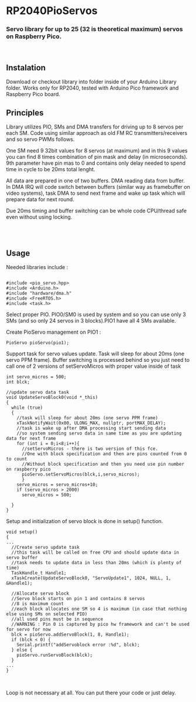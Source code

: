 # RP2040PioServos

### Servo library for up to 25 (32 is theoretical maximum) servos on Raspberry Pico.

<br>

## Instalation

Download or checkout library into folder inside of your Arduino Library folder.
Works only for RP2040, tested with Arduino Pico framework and Raspberry Pico board.

## Principles

Library utilizes PIO, SMs and DMA transfers for driving up to 8 servos per each SM. Code using similar approach as old FM RC transmitters/receivers and so servo PWMs follows.

One SM need 9 32bit values for 8 servos (at maximum) and in this 9 values you can find 8 times combination of pin mask and delay (in microseconds). 9th parameter have pin mas to 0 and contains only delay needed to spend time in cycle to be 20ms total lenght.

All data are prepared in one of two buffers. DMA reading data from buffer. In DMA IRQ will code switch between buffers (similar way as framebuffer on video systems), task DMA to send next frame and wake up task which will prepare data for next round.

Due 20ms timing and buffer switching can be whole code CPU/thread safe even without using locking.


<br>
<br>

## Usage

Needed libraries include :

```

#include <pio_servo.hpp>
#include <Arduino.h>
#include "hardware/dma.h"
#include <FreeRTOS.h>
#include <task.h>
```

Select proper PIO. PIO0/SM0 is used by system and so you can use only 3 SMs (and so only 24 servos in 3 blocks).PIO1 have all 4 SMs available.

Create PioServo management on PIO1 :
```
PioServo pioServo(pio1);
```

Support task for servo values update. Task will sleep for about 20ms (one servo PPM frame). Buffer switching is processed behind so you just need to call one of 2 versions of setServoMicros with proper value inside of task

```
int servo_micros = 500;
int blck;

//update servo data task
void UpdateServoBlock0(void *_this)
{
  while (true)
  {
    //task will sleep for about 20ms (one servo PPM frame)
    xTaskNotifyWait(0x00, ULONG_MAX, nullptr, portMAX_DELAY);
    //task is wake up after DMA processing start sending data
    //so system sending servo data in same time as you are updating data for next frame
    for (int i = 0;i<8;i++){
      //setServoMicros - there is two version of this fce. 
      //One with block specification and then are pins counted from 0 to count
      //Without block specification and then you need use pin number on raspberry pico
      pioServo.setServoMicros(blck,i,servo_micros); 
      }
    servo_micros = servo_micros+10;
    if (servo_micros > 2000)
      servo_micros = 500;

  }
}
```

Setup and initialization of servo block is done in setup() function.


```
void setup()
{
...
  //Create servo update task
  //this task will be called on free CPU and should update data in servo buffer
  //task needs to update data in less than 20ms (which is plenty of time)
  TaskHandle_t Handle1;
  xTaskCreate(UpdateServoBlock0, "ServoUpdate1", 1024, NULL, 1, &Handle1);

  //Allocate servo block
  //Servo block starts on pin 1 and contains 8 servos
  //8 is maximum count
  //each block allocates one SM so 4 is maximum (in case that nothing else using SMs on selected PIO)
  //all used pins must be in sequence
  //WARNING : Pin 0 is captured by pico hw framework and can't be used for servo for now
  blck = pioServo.addServoBlock(1, 8, Handle1);
  if (blck < 0) {
    Serial.printf("addServoblock error :%d", blck);
  } else {
    pioServo.runServoBlock(blck);
  }
...
}
```

<br>

Loop is not necessary at all. You can put there your code or just delay.

